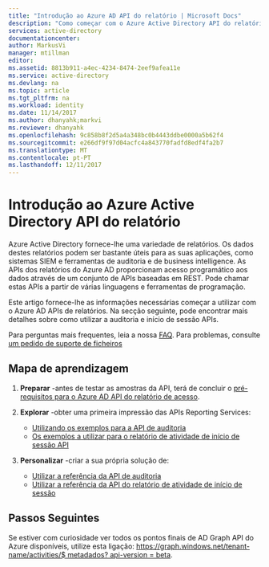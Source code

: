 ```yaml
---
title: "Introdução ao Azure AD API do relatório | Microsoft Docs"
description: "Como começar com o Azure Active Directory API do relatório"
services: active-directory
documentationcenter: 
author: MarkusVi
manager: mtillman
editor: 
ms.assetid: 8813b911-a4ec-4234-8474-2eef9afea11e
ms.service: active-directory
ms.devlang: na
ms.topic: article
ms.tgt_pltfrm: na
ms.workload: identity
ms.date: 11/14/2017
ms.author: dhanyahk;markvi
ms.reviewer: dhanyahk
ms.openlocfilehash: 9c858b8f2d5a4a348bc0b4443ddbe0000a5b62f4
ms.sourcegitcommit: e266df9f97d04acfc4a843770fadfd8edf4fa2b7
ms.translationtype: MT
ms.contentlocale: pt-PT
ms.lasthandoff: 12/11/2017
---
```

# <a name="getting-started-with-the-azure-active-directory-reporting-api"></a>Introdução ao Azure Active Directory API do relatório

Azure Active Directory fornece-lhe uma variedade de relatórios. Os dados destes relatórios podem ser bastante úteis para as suas aplicações, como sistemas SIEM e ferramentas de auditoria e de business intelligence. As APIs dos relatórios do Azure AD proporcionam acesso programático aos dados através de um conjunto de APIs baseadas em REST. Pode chamar estas APIs a partir de várias linguagens e ferramentas de programação.

Este artigo fornece-lhe as informações necessárias começar a utilizar com o Azure AD APIs de relatórios.
Na secção seguinte, pode encontrar mais detalhes sobre como utilizar a auditoria e início de sessão APIs. 

Para perguntas mais frequentes, leia a nossa [FAQ](https://docs.microsoft.com/azure/active-directory/active-directory-reporting-faq). Para problemas, consulte [um pedido de suporte de ficheiros](https://docs.microsoft.com/azure/active-directory/active-directory-troubleshooting-support-howto)

## <a name="learning-map"></a>Mapa de aprendizagem
1. **Preparar** -antes de testar as amostras da API, terá de concluir o [pré-requisitos para o Azure AD API do relatório de acesso](active-directory-reporting-api-prerequisites-azure-portal.md).
2. **Explorar** -obter uma primeira impressão das APIs Reporting Services:
   
   * [Utilizando os exemplos para a API de auditoria](active-directory-reporting-api-audit-samples.md) 
   * [Os exemplos a utilizar para o relatório de atividade de início de sessão API](active-directory-reporting-api-sign-in-activity-samples.md)
3. **Personalizar** -criar a sua própria solução de: 
   
   * [Utilizar a referência da API de auditoria](active-directory-reporting-api-audit-reference.md) 
   * [Utilizar a referência da API do relatório de atividade de início de sessão](active-directory-reporting-api-sign-in-activity-reference.md)

## <a name="next-steps"></a>Passos Seguintes
Se estiver com curiosidade ver todos os pontos finais de AD Graph API do Azure disponíveis, utilize esta ligação: [https://graph.windows.net/tenant-name/activities/$ metadados? api-version = beta](https://graph.windows.net/tenant-name/activities/$metadata?api-version=beta).

